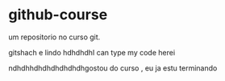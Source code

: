 # github-course
um repositorio no curso git.

gitshach e lindo
hdhdhdhI can type my code herei

ndhdhhdhdhdhdhdhdhgostou do curso , eu ja estu terminando 
